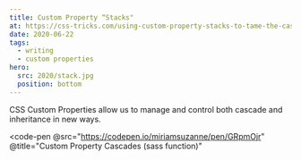 ```yaml
---
title: Custom Property “Stacks"
at: https://css-tricks.com/using-custom-property-stacks-to-tame-the-cascade/
date: 2020-06-22
tags:
  - writing
  - custom properties
hero:
  src: 2020/stack.jpg
  position: bottom
---
```


CSS Custom Properties allow
us to manage and control both cascade and inheritance in new ways.

<!-- intro -->

<code-pen
  @src="https://codepen.io/miriamsuzanne/pen/GRpmOjr"
  @title="Custom Property Cascades (sass function)"
></code-pen>
